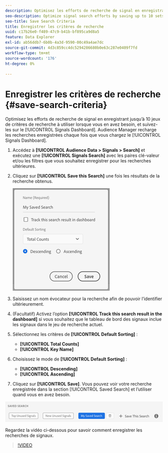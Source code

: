 ```yaml
---
description: Optimisez les efforts de recherche de signal en enregistrant jusqu’à 10 jeux de critères de recherche à utiliser lorsque vous en avez besoin, et suivez-les dans le tableau de bord. Audience Manager recharge les recherches enregistrées chaque fois que vous chargez le tableau de bord.
seo-description: Optimize signal search efforts by saving up to 10 sets of search criteria to use whenever you need them, and track them on the Dashboard. Audience Manager reloads the saved searches every time you load the Dashboard.
seo-title: Save Search Criteria
title: Enregistrer les critères de recherche
uuid: c17b26e0-f489-47c9-b41b-bf895ca9d8a5
feature: Data Explorer
exl-id: ab56ddb7-6b0b-4a3d-9590-00c49a4ae7dc
source-git-commit: 4d3c859cc4dc5294286680b0e63c287e0409f7fd
workflow-type: tm+mt
source-wordcount: '176'
ht-degree: 0%

---
```


# Enregistrer les critères de recherche {#save-search-criteria}

Optimisez les efforts de recherche de signal en enregistrant jusqu’à 10 jeux de critères de recherche à utiliser lorsque vous en avez besoin, et suivez-les sur le [!UICONTROL Signals Dashboard]. Audience Manager recharge les recherches enregistrées chaque fois que vous chargez le [!UICONTROL Signals Dashboard].

1. Accédez à **[!UICONTROL Audience Data > Signals > Search]** et exécutez une **[!UICONTROL Signals Search]** avec les paires clé-valeur et/ou les filtres que vous souhaitez enregistrer pour les recherches ultérieures.
1. Cliquez sur **[!UICONTROL Save this Search]** une fois les résultats de la recherche obtenus.

   ![Résultat de l’étape](assets/save-search-criteria.png)
1. Saisissez un nom évocateur pour la recherche afin de pouvoir l’identifier ultérieurement.
1. (Facultatif) Activez l’option **[!UICONTROL Track this search result in the dashboard]** si vous souhaitez que le tableau de bord des signaux inclue les signaux dans le jeu de recherche actuel.
1. Sélectionnez les critères de **[!UICONTROL Default Sorting]** :
   * **[!UICONTROL Total Counts]**
   * **[!UICONTROL Key Name]**
1. Choisissez le mode de **[!UICONTROL Default Sorting]** :
   * **[!UICONTROL Descending]**
   * **[!UICONTROL Ascending]**
1. Cliquez sur **[!UICONTROL Save]**. Vous pouvez voir votre recherche enregistrée dans la section [!UICONTROL Saved Search] et l’utiliser quand vous en avez besoin.

![recherche enregistrée](assets/saved-search.png)

Regardez la vidéo ci-dessous pour savoir comment enregistrer les recherches de signaux.

>[!VIDEO](https://video.tv.adobe.com/v/25147/)
